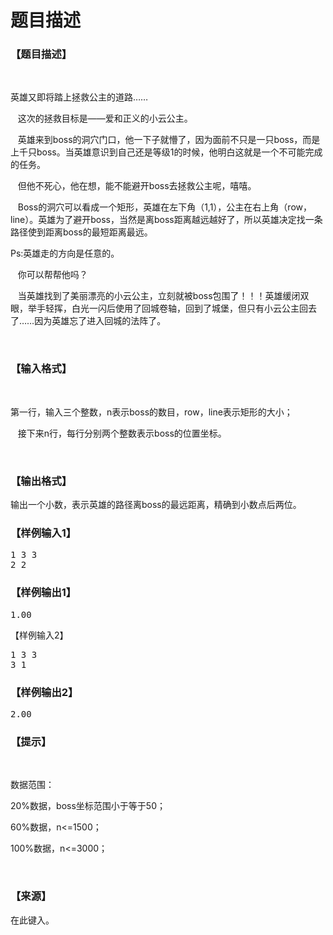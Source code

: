 # 题目描述


<h3>
【题目描述】
</h3>
<p>
<br/>
</p>
<p>
英雄又即将踏上拯救公主的道路……
</p>
<p>
   这次的拯救目标是——爱和正义的小云公主。
</p>
<p>
   英雄来到boss的洞穴门口，他一下子就懵了，因为面前不只是一只boss，而是上千只boss。当英雄意识到自己还是等级1的时候，他明白这就是一个不可能完成的任务。
</p>
<p>
   但他不死心，他在想，能不能避开boss去拯救公主呢，嘻嘻。
</p>
<p>
   Boss的洞穴可以看成一个矩形，英雄在左下角（1,1），公主在右上角（row，line）。英雄为了避开boss，当然是离boss距离越远越好了，所以英雄决定找一条路径使到距离boss的最短距离最远。
</p>
<p>
Ps:英雄走的方向是任意的。
</p>
<p>
   你可以帮帮他吗？
</p>
<p>
   当英雄找到了美丽漂亮的小云公主，立刻就被boss包围了！！！英雄缓闭双眼，举手轻挥，白光一闪后使用了回城卷轴，回到了城堡，但只有小云公主回去了……因为英雄忘了进入回城的法阵了。
</p>
<p>
<br/>
</p>
<h3>
【输入格式】
</h3>
<p>
<br/>
</p>
<p>
第一行，输入三个整数，n表示boss的数目，row，line表示矩形的大小；
</p>
<p>
   接下来n行，每行分别两个整数表示boss的位置坐标。
</p>
<p>
<br/>
</p>
<h3>
【输出格式】
</h3>
<p>
输出一个小数，表示英雄的路径离boss的最远距离，精确到小数点后两位。
</p>
<h3>
【样例输入1】
</h3>
<pre>1 3 3
2 2 </pre>
<h3>
【样例输出1】
</h3>
<pre>1.00</pre>
【样例输入2】
<pre>1 3 3
3 1</pre>
<h3>
【样例输出2】
</h3>
<pre>2.00</pre>
<h3>
【提示】
</h3>
<p>
<br/>
</p>
<p>
数据范围：
</p>
<p>
20%数据，boss坐标范围小于等于50；
</p>
<p>
60%数据，n&lt;=1500；
</p>
<p>
100%数据，n&lt;=3000；
</p>
<p>
<br/>
</p>
<h3>
【来源】
</h3>
<p>
在此键入。
</p>
